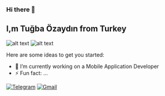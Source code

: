 ### Hi there 👋
## I,m Tuğba Özaydın from Turkey

![alt text](https://github-readme-stats.vercel.app/api/top-langs/?username=tugbaozaydin&exclude_repo=cem_clipnet&layout=compact&theme=radical)
![alt text](https://github-readme-stats.vercel.app/api?username=tugbaozaydin&show_icons=true&theme=radical)

Here are some ideas to get you started:

- 🔭 I’m currently working on a Mobile Application Developer
- ⚡ Fun fact: ...

[![Telegram](https://img.shields.io/badge/Telegram-26A5E4?style=for-the-badge&logo=telegram&logoColor=white)](https://www.t.me/tugbaozaydin)
[![Gmail](https://img.shields.io/badge/Gmail-EA4335?style=for-the-badge&logo=gmail&logoColor=white)](mailto:tugbaozaydin20@gmail.com.com?subject=github_message)

